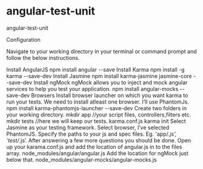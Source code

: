 # angular-test-unit
angular-test-unit


Configuration

Navigate to your working directory in your terminal or command prompt and follow the below instructions.

Install AngularJS
npm install angular --save
Install Karma
npm install -g karma --save-dev
Install Jasmine
npm install karma-jasmine jasmine-core --save-dev
Install ngMock
ngMock allows you to inject and mock angular services to help you test your application.
npm install angular-mocks --save-dev
Browsers
Install browser launcher on which you want karma to run your tests. We need to install atleast one browser. I’ll use PhantomJs.
npm install karma-phantomjs-launcher --save-dev
Create two folders in  your working directory.
mkdir app //your script files, controllers,filters etc.
mkdir tests //here we will keep our tests.
 karma.conf.js
karma init
Select Jasmine as your testing framework.
Select browser, I’ve selected PhantomJS.
Specify the paths to your js and spec files. Eg. 'app/*.js', 'test/*.js‘.
After answering a few more questions you should be done.
Open up your karama.conf.js and add the location of angular.js in to the files array.
node_modules/angular/angular.js
Add the location for ngMock just below that.
node_modules/angular-mocks/angular-mocks.js